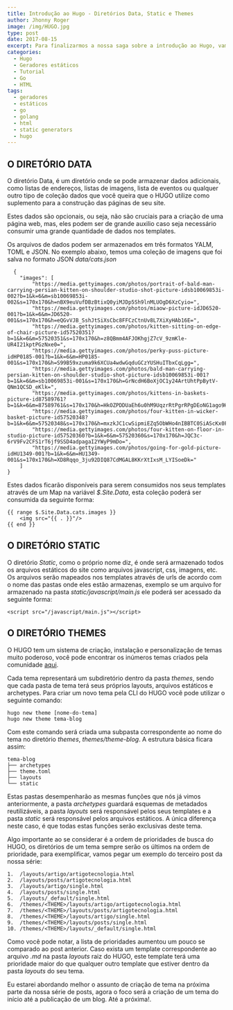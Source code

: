 ```yaml
---
title: Introdução ao Hugo - Diretórios Data, Static e Themes
author: Jhonny Roger
image: /img/HUGO.jpg
type: post
date: 2017-08-15
excerpt: Para finalizarmos a nossa saga sobre a introdução ao Hugo, vamos falar sobre os três ultimos diretórios principais que faltavam, Data, Static e Themes
categories:
  - Hugo
  - Geradores estáticos
  - Tutorial
  - Go
  - HTML
tags:
  - geradores
  - estáticos
  - go
  - golang
  - html
  - static generators
  - hugo
---
```



O DIRETÓRIO DATA
-----------------

O diretório Data, é um diretório onde se pode armazenar dados adicionais, como listas de endereços, listas de imagens, lista de eventos ou qualquer outro tipo de coleção dados que você queira que o HUGO utilize como suplemento para a construção das páginas de seu site. 
  
Estes dados são opcionais, ou seja, não são cruciais para a criação de uma página web, mas, eles podem ser de grande auxilio caso seja necessário consumir uma grande quantidade de dados nos templates. 
  
Os arquivos de dados podem ser armazenados em três formatos YALM, TOML e JSON. No exemplo abaixo, temos uma coleção de imagens que foi salva no formato JSON *data/cats.json* 

      {
        "images": [
            "https://media.gettyimages.com/photos/portrait-of-bald-man-carrying-persian-kitten-on-shoulder-studio-shot-picture-idsb10069853i-002?b=1&k=6&m=sb10069853i-002&s=170x170&h=nBX9euVufDBzBtixQ0yiMJDp5Sh9lnMLUOgD6XzCyio=",
            "https://media.gettyimages.com/photos/miaow-picture-idJD6520-001?b=1&k=6&m=JD6520-001&s=170x170&h=eQGvVJB_SshJtSiXsCbc8FFCzCtnUv8L7XiXyHAb16E=",
            "https://media.gettyimages.com/photos/kitten-sitting-on-edge-of-chair-picture-id57520351?b=1&k=6&m=57520351&s=170x170&h=z8QBmm4AFJOKhgjZ7cV_9zmKle-UR4I21kptPGzNxe0=",
            "https://media.gettyimages.com/photos/perky-puss-picture-idHP0185-001?b=1&k=6&m=HP0185-001&s=170x170&h=S99B59xzuma9k6XCUa4wdwGqduGCzYUSHuITbxCqLgg=",
            "https://media.gettyimages.com/photos/bald-man-carrying-persian-kitten-on-shoulder-studio-shot-picture-idsb10069853i-001?b=1&k=6&m=sb10069853i-001&s=170x170&h=GrNcdH6BoXjOC1y24ArtUhtPpBytV-QNm1QCSD_eKlk=",
            "https://media.gettyimages.com/photos/kittens-in-baskets-picture-id87589761?b=1&k=6&m=87589761&s=170x170&h=HkOZPDDUaEh6u0hM9UqzrRtPgrRPgDEoNG1ago9Hjqw=",
            "https://media.gettyimages.com/photos/four-kitten-in-wicker-basket-picture-id57520348?b=1&k=6&m=57520348&s=170x170&h=mxzkJC1cwSipmiEZq5ObWHo4nIBBTC0SiAScKx0Fgmc=",
            "https://media.gettyimages.com/photos/four-kitten-on-floor-in-studio-picture-id57520360?b=1&k=6&m=57520360&s=170x170&h=JQC3c-6rV9Fv2CFS1rT6jf9SSD4adpagaI2YWyP9mDo=",
            "https://media.gettyimages.com/photos/going-for-gold-picture-idHU1349-001?b=1&k=6&m=HU1349-001&s=170x170&h=XD8Rqqo_3ju92DIQ87CdMGAL8KKrXtIxsM_LYISoeDk="
        ]
    }

Estes dados ficarão disponíveis para serem consumidos nos seus templates através de um Map na variável *$.Site.Data*, esta coleção poderá ser consumida da seguinte forma:

    {{ range $.Site.Data.cats.images }}
        <img src="{{ . }}"/>
    {{ end }}


O DIRETÓRIO STATIC
------------------

O diretório *Static*, como o próprio nome diz, é onde será armazenado todos os arquivos estáticos do site como arquivos javascript, css, imagens, etc. Os arquivos serão mapeados nos templates através de urls de acordo com o nome das pastas onde eles estão armazenas, exemplo se um arquivo for armazenado na pasta *static/javascript/main.js* ele poderá ser acessado da seguinte forma: 
  
    <script src="/javascript/main.js"></script>


O DIRETÓRIO THEMES
-------------------

O HUGO tem um sistema de criação, instalação e personalização de temas muito poderoso, você pode encontrar os inúmeros temas criados pela comunidade [aqui](https://themes.gohugo.io/).

Cada tema representará um subdiretório dentro da pasta *themes*, sendo que cada pasta de tema terá seus próprios layouts, arquivos estáticos e archetypes. Para criar um novo tema pela CLI do HUGO você pode utilizar o seguinte comando: 

    hugo new theme [nome-do-tema]
    hugo new theme tema-blog

Com este comando será criada uma subpasta correspondente ao nome do tema no diretório *themes*, *themes/theme-blog*. A estrutura básica ficara assim:

    tema-blog
    ├── archetypes 
    ├── theme.toml 
    ├── layouts 
    └── static

Estas pastas desempenharão as mesmas funções que nós já vimos anteriormente, a pasta *archetypes* guardará esquemas de metadados reutilizáveis, a pasta *layouts* será responsável pelos seus templates e a pasta *static* será responsável pelos arquivos estáticos. A única diferença neste caso, é que todas estas funções serão exclusivas deste tema. 
  
Algo importante ao se considerar é a ordem de prioridades de busca do HUGO, os diretórios de um tema sempre serão os últimos na ordem de prioridade, para exemplificar, vamos pegar um exemplo do terceiro post da nossa série: 

    1.  /layouts/artigo/artigotecnologia.html
    2.  /layouts/posts/artigotecnologia.html 
    3.  /layouts/artigo/single.html
    4.  /layouts/posts/single.html
    5.  /layouts/_default/single.html
    6.  /themes/<THEME>/layouts/artigo/artigotecnologia.html
    7.  /themes/<THEME>/layouts/posts/artigotecnologia.html
    8.  /themes/<THEME>/layouts/artigo/single.html
    9.  /themes/<THEME>/layouts/posts/single.html
    10. /themes/<THEME>/layouts/_default/single.html

Como você pode notar, a lista de prioridades aumentou um pouco se comparado ao post anterior. Caso exista um template correspondente ao arquivo *.md* na pasta *layouts* raiz do HUGO, este template terá uma prioridade maior do que qualquer outro template que estiver dentro da pasta *layouts* do seu tema. 
  
Eu estarei abordando melhor o assunto de criação de tema na próxima parte da nossa série de posts, agora o foco será a criação de um tema do início até a publicação de um blog. Até a próxima!. 